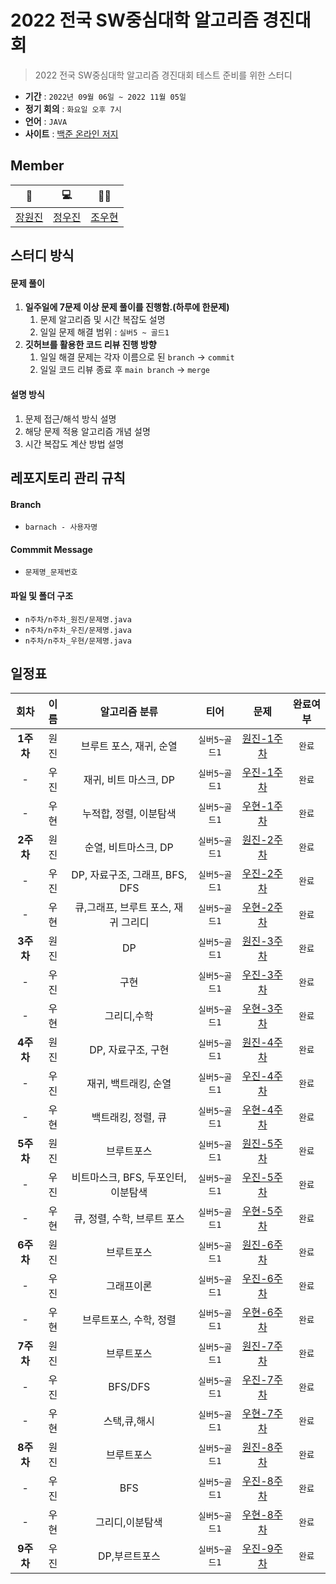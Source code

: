 # 2022 전국 SW중심대학 알고리즘 경진대회

> 2022 전국 SW중심대학 알고리즘 경진대회 테스트 준비를 위한 스터디

- **기간** : `2022년 09월 06일 ~ 2022 11월 05일`
- **정기 회의** : `화요일 오후 7시`
- **언어** : `JAVA`
- **사이트** : [백준 온라인 저지](https://www.acmicpc.net/lectures)

## Member
| 📖 | 💻 | 🤸‍♂️ |
| :----: | :----: | :----: |
| [장원진](https://github.com/jangwon3828) | [정우진](https://github.com/WooJinDeve)| [조우현](https://github.com/woohyeonjoe) |


## 스터디 방식
#### 문제 풀이
1. **일주일에 7문제 이상 문제 풀이를 진행함.(하루에 한문제)**
    1. 문제 알고리즘 및 시간 복잡도 설명 
    2. 일일 문제 해결 범위 : `실버5 ~ 골드1`
2. **깃허브를 활용한 코드 리뷰 진행 방향**
    1. 일일 해결 문제는 각자 이름으로 된 `branch` → `commit`
    2. 일일 코드 리뷰 종료 후 `main branch` → `merge`

#### 설명 방식
1. 문제 접근/해석 방식 설명
2. 해당 문제 적용 알고리즘 개념 설명
3. 시간 복잡도 계산 방법 설명

## 레포지토리 관리 규칙
#### Branch
- `barnach - 사용자명`
#### Commmit Message
- `문제명_문제번호`
#### 파일 및 폴더 구조
- `n주차/n주차_원진/문제명.java`
- `n주차/n주차_우진/문제명.java`
- `n주차/n주차_우현/문제명.java`

## 일정표
| 회차 | 이름 | 알고리즘 분류 | 티어  | 문제 | 완료여부 |
| :---: | :---: | :---: | :---: | :---:| :---:|
| **1주차**| 원진 | 브루트 포스, 재귀, 순열  | `실버5~골드1` | [원진-1주차](https://github.com/jangwon3828/2022-Algorithm-Study/tree/main/1%EC%A3%BC%EC%B0%A8/1%EC%A3%BC%EC%B0%A8_%EC%9B%90%EC%A7%84) | `완료` |
| -| 우진 | 재귀, 비트 마스크, DP  |`실버5~골드1`| [우진-1주차](https://github.com/jangwon3828/2022-Algorithm-Study/tree/main/1%EC%A3%BC%EC%B0%A8/1%EC%A3%BC%EC%B0%A8_%EC%9A%B0%EC%A7%84) | `완료` |
| -|  우현 |누적합, 정렬, 이분탐색 | `실버5~골드1` | [우현-1주차](https://github.com/jangwon3828/2022-Algorithm-Study/tree/main/1%EC%A3%BC%EC%B0%A8/1%EC%A3%BC%EC%B0%A8_%EC%9A%B0%ED%98%84) |`완료` |
| **2주차**| 원진 |순열, 비트마스크, DP| `실버5~골드1` | [원진-2주차](https://github.com/jangwon3828/Algorithm_Competition-Study/tree/main/2%EC%A3%BC%EC%B0%A8/2%EC%A3%BC%EC%B0%A8_%EC%9B%90%EC%A7%84) |`완료` |
| -| 우진 |DP, 자료구조, 그래프, BFS, DFS |`실버5~골드1`| [우진-2주차](https://github.com/jangwon3828/Algorithm_Competition-Study/tree/main/2%EC%A3%BC%EC%B0%A8/2%EC%A3%BC%EC%B0%A8_%EC%9A%B0%EC%A7%84) | `완료`|
| -|  우현 | 큐,그래프, 브루트 포스, 재귀 그리디| `실버5~골드1` | [우현-2주차](https://github.com/jangwon3828/Algorithm_Competition-Study/tree/main/2%EC%A3%BC%EC%B0%A8/2%EC%A3%BC%EC%B0%A8_%EC%9A%B0%ED%98%84) |`완료`|
| **3주차**| 원진 |DP| `실버5~골드1` | [원진-3주차](https://github.com/jangwon3828/Algorithm_Competition-Study/tree/main/3%EC%A3%BC%EC%B0%A8/3%EC%A3%BC%EC%B0%A8_%EC%9B%90%EC%A7%84) | `완료` |
| -| 우진 |구현 |`실버5~골드1`| [우진-3주차](https://github.com/jangwon3828/Algorithm_Competition-Study/tree/main/3%EC%A3%BC%EC%B0%A8/3%EC%A3%BC%EC%B0%A8_%EC%9A%B0%EC%A7%84) | `완료` |
| -|  우현 |그리디,수학| `실버5~골드1` | [우현-3주차](https://github.com/jangwon3828/Algorithm_Competition-Study/tree/main/3%EC%A3%BC%EC%B0%A8/3%EC%A3%BC%EC%B0%A8_%EC%9A%B0%ED%98%84) |`완료` |
| **4주차**| 원진 | DP, 자료구조, 구현| `실버5~골드1` | [원진-4주차](https://github.com/jangwon3828/Algorithm_Competition-Study/tree/main/2%EC%A3%BC%EC%B0%A8/2%EC%A3%BC%EC%B0%A8_%EC%9B%90%EC%A7%84) | `완료`|
| -| 우진 |재귀, 백트래킹, 순열 |`실버5~골드1`| [우진-4주차](https://github.com/jangwon3828/Algorithm_Competition-Study/tree/main/4%EC%A3%BC%EC%B0%A8/4%EC%A3%BC%EC%B0%A8_%EC%9A%B0%EC%A7%84) | `완료` |
| -|  우현 |백트래킹, 정렬, 큐| `실버5~골드1` | [우현-4주차](https://github.com/jangwon3828/Algorithm_Competition-Study/tree/main/2%EC%A3%BC%EC%B0%A8/2%EC%A3%BC%EC%B0%A8_%EC%9A%B0%ED%98%84) |`완료` |
| **5주차**| 원진 | 브루트포스 | `실버5~골드1` | [원진-5주차](https://github.com/jangwon3828/Algorithm_Competition-Study/tree/main/5%EC%A3%BC%EC%B0%A8/5%EC%A3%BC%EC%B0%A8_%EC%9B%90%EC%A7%84) |`완료`|
| -| 우진 |비트마스크, BFS, 두포인터, 이분탐색|`실버5~골드1`| [우진-5주차](https://github.com/jangwon3828/Algorithm_Competition-Study/tree/main/5%EC%A3%BC%EC%B0%A8/5%EC%A3%BC%EC%B0%A8_%EC%9A%B0%EC%A7%84) | `완료`|
| -|  우현 | 큐, 정렬, 수학, 브루트 포스| `실버5~골드1` | [우현-5주차](https://github.com/jangwon3828/Algorithm_Competition-Study/tree/main/5%EC%A3%BC%EC%B0%A8/5%EC%A3%BC%EC%B0%A8_%EC%9A%B0%ED%98%84) |`완료` |
| **6주차**| 원진 | 브루트포스 | `실버5~골드1` | [원진-6주차](https://github.com/jangwon3828/Algorithm_Competition-Study/tree/main/6%EC%A3%BC%EC%B0%A8/6%EC%A3%BC%EC%B0%A8_%EC%9B%90%EC%A7%84) |`완료`|
| -| 우진 |그래프이론|`실버5~골드1`| [우진-6주차](https://github.com/jangwon3828/Algorithm_Competition-Study/tree/main/6%EC%A3%BC%EC%B0%A8/6%EC%A3%BC%EC%B0%A8%20%EC%9A%B0%EC%A7%84) | `완료`|
| -|  우현 |브루트포스, 수학, 정렬| `실버5~골드1` | [우현-6주차](https://github.com/jangwon3828/Algorithm_Competition-Study/tree/main/6%EC%A3%BC%EC%B0%A8/6%EC%A3%BC%EC%B0%A8_%EC%9A%B0%ED%98%84) |`완료` |
| **7주차**| 원진 | 브루트포스  | `실버5~골드1` | [원진-7주차](https://github.com/jangwon3828/Algorithm_Competition-Study/tree/main/7%EC%A3%BC%EC%B0%A8/7%EC%A3%BC%EC%B0%A8_%EC%9B%90%EC%A7%84) |`완료`|
| -| 우진 |BFS/DFS|`실버5~골드1`| [우진-7주차](https://github.com/jangwon3828/Algorithm_Competition-Study/tree/main/7%EC%A3%BC%EC%B0%A8/7%EC%A3%BC%EC%B0%A8%20%EC%9A%B0%EC%A7%84) | `완료`|
| -|  우현 |스택,큐,해시| `실버5~골드1` | [우현-7주차](https://github.com/jangwon3828/Algorithm_Competition-Study/tree/main/7%EC%A3%BC%EC%B0%A8/7%EC%A3%BC%EC%B0%A8_%EC%9A%B0%ED%98%84) |`완료` |
| **8주차**| 원진 |브루트포스 | `실버5~골드1` | [원진-8주차](https://github.com/jangwon3828/Algorithm_Competition-Study/tree/main/8%EC%A3%BC%EC%B0%A8/8%EC%A3%BC%EC%B0%A8_%EC%9B%90%EC%A7%84) |`완료`|
| -| 우진 |BFS|`실버5~골드1`| [우진-8주차](https://github.com/jangwon3828/Algorithm_Competition-Study/tree/main/8%EC%A3%BC%EC%B0%A8/8%EC%A3%BC%EC%B0%A8%20%EC%9A%B0%EC%A7%84) |`완료`|
| -|  우현 |그리디,이분탐색| `실버5~골드1` | [우현-8주차](https://github.com/jangwon3828/Algorithm_Competition-Study/tree/main/8%EC%A3%BC%EC%B0%A8/8%EC%A3%BC%EC%B0%A8_%EC%9A%B0%ED%98%84) |`완료` |
| **9주차**|우진 |DP,부르트포스|`실버5~골드1`| [우진-9주차](https://github.com/jangwon3828/Algorithm_Competition-Study/tree/main/9%EC%A3%BC%EC%B0%A8/9%EC%A3%BC%EC%B0%A8%20%EC%9A%B0%EC%A7%84) | `완료`|




